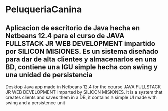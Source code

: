 # PeluqueriaCanina
Aplicacion de escritorio de Java hecha en Netbeans 12.4 para el curso de JAVA FULLSTACK JR WEB DEVELOPMENT impartido por SILICON MISIONES.
Es un sistema diseñado para dar de alta clientes y almacenarlos en una BD, contiene una IGU simple hecha con swing y una unidad de persistencia
-------------------------------------------------------------------------------------------------------------------
Desktop Java app made in Netbeans 12.4 for the course JAVA FULLSTACK JR WEB DEVELOPMENT imparted by SILICON MISIONES.
It is a system that creates clients and saves them in a DB, it contains a simple UI made with swing and a persistence unit


